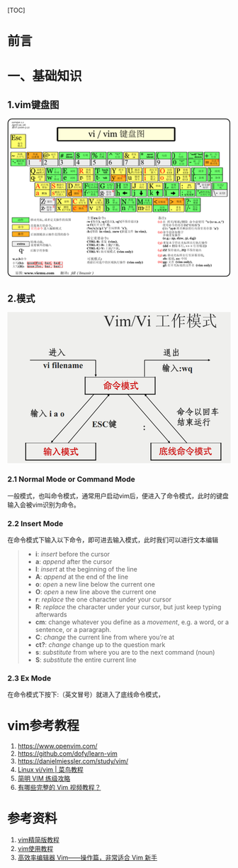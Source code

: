 [TOC]







# 前言



# 一、基础知识

## 1.vim键盘图



![img](images/vi-vim-cheat-sheet-sch.gif)





## 2.模式

![img](images/vim-vi-workmodel.png)



### 2.1 **Normal Mode** or Command Mode

一般模式，也叫命令模式，通常用户启动vim后，便进入了命令模式，此时的键盘输入会被vim识别为命令。

### 2.2 **Insert Mode**

在命令模式下输入以下命令，即可进去输入模式，此时我们可以进行文本编辑

> - **i**: *insert* before the cursor
> - **a**: *append* after the cursor
> - **I**: *insert* at the beginning of the line
> - **A**: *append* at the end of the line
> - **o**: *open* a new line below the current one
> - **O**: *open* a new line above the current one
> - **r**: *replace* the one character under your cursor
> - **R**: *replace* the character under your cursor, but just keep typing afterwards
> - **cm**: change whatever you define as a *movement*, e.g. a word, or a sentence, or a paragraph.
> - **C**: *change* the current line from where you’re at
> - **ct?**: *change* change up to the question mark
> - **s**: *substitute* from where you are to the next command (noun)
> - **S**: *substitute* the entire current line



### 2.3 **Ex Mode**

在命令模式下按下:（英文冒号）就进入了底线命令模式，











# vim参考教程

1. https://www.openvim.com/
2. https://github.com/dofy/learn-vim
3. https://danielmiessler.com/study/vim/
4. [Linux vi/vim | 菜鸟教程](http://www.runoob.com/linux/linux-vim.html)
5. [简明 VIM 练级攻略](https://coolshell.cn/articles/5426.html)
6. [有哪些完整的 Vim 视频教程？](https://www.zhihu.com/question/20099338)



# 参考资料

1. [vim精简版教程](https://juejin.im/post/5b22722e51882574d87a86ed)
2. [vim使用教程](https://blog.csdn.net/LEON1741/article/details/54314053)
3. [高效率编辑器 Vim——操作篇，非常适合 Vim 新手](https://linuxtoy.org/archives/efficient-editing-with-vim.html)



